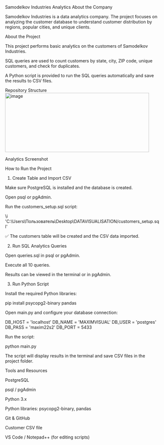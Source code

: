 Samodelkov Industries Analytics
About the Company

Samodelkov Industries is a data analytics company.
The project focuses on analyzing the customer database to understand customer distribution by regions, popular cities, and unique clients.

About the Project

This project performs basic analytics on the customers of Samodelkov Industries.

SQL queries are used to count customers by state, city, ZIP code, unique customers, and check for duplicates.

A Python script is provided to run the SQL queries automatically and save the results to CSV files.

Repository Structure
<img width="470" height="193" alt="image" src="https://github.com/user-attachments/assets/b49201f2-a79f-494f-93b5-30e279bd8d15" />


Analytics Screenshot

How to Run the Project
1. Create Table and Import CSV

Make sure PostgreSQL is installed and the database is created.

Open psql or pgAdmin.

Run the customers_setup.sql script:

\i 'C:\Users\Пользователь\Desktop\DATAVISUALISATION/customers_setup.sql'


✅ The customers table will be created and the CSV data imported.

2. Run SQL Analytics Queries

Open queries.sql in psql or pgAdmin.

Execute all 10 queries.

Results can be viewed in the terminal or in pgAdmin.

3. Run Python Script

Install the required Python libraries:

pip install psycopg2-binary pandas


Open main.py and configure your database connection:

DB_HOST = 'localhost'
DB_NAME = 'MAXIMVISUAL'
DB_USER = 'postgres'
DB_PASS = 'maxim22s2'
DB_PORT = 5433


Run the script:

python main.py


The script will display results in the terminal and save CSV files in the project folder.

Tools and Resources

PostgreSQL

psql / pgAdmin

Python 3.x

Python libraries: psycopg2-binary, pandas

Git & GitHub

Customer CSV file

VS Code / Notepad++ (for editing scripts)
